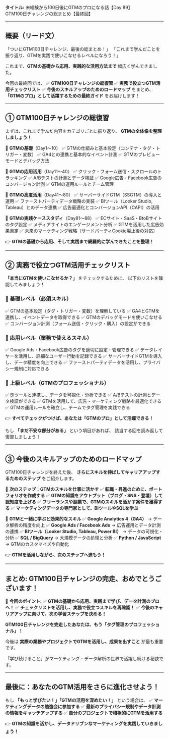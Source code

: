 **タイトル:**
未経験から100日後にGTMのプロになる話【Day 89】\
GTM100日チャレンジの総まとめ【最終回】

---

## **概要（リード文）**

「ついにGTM100日チャレンジ、最後の総まとめ！」
「これまで学んだことを振り返り、GTMを実践で使いこなせるレベルになろう！」

これまで、**GTMの基礎から応用、実践的な活用方法まで** 幅広く学んできました。

今回の最終回では、
✅ **GTM100日チャレンジの総復習**
✅ **実務で役立つGTM活用チェックリスト**
✅ **今後のスキルアップのためのロードマップ**
をまとめ、 **「GTMのプロ」として活躍するための最終ガイド** をお届けします！

---

## **① GTM100日チャレンジの総復習**

まずは、これまで学んだ内容をカテゴリごとに振り返り、
**GTMの全体像を整理しましょう！**

📌 **GTMの基礎**（Day1〜10）
✅ GTMの仕組みと基本設定（コンテナ・タグ・トリガー・変数）
✅ GA4との連携と基本的なイベント計測
✅ GTMのプレビューモードとデバッグ方法

📌 **GTMの応用活用**（Day11〜40）
✅ クリック・フォーム送信・スクロールのトラッキング
✅ A/Bテストの計測とデータ検証
✅ Google広告・Facebook広告のコンバージョン計測
✅ GTMの運用ルールとチーム管理

📌 **GTMの高度活用**（Day41〜80）
✅ サーバーサイドGTM（SSGTM）の導入と運用
✅ ファーストパーティデータ戦略の実装
✅ BIツール（Looker Studio, Tableau）とのデータ連携
✅ 広告最適化とコンバージョンAPI（CAPI）の活用

📌 **GTMの実践ケーススタディ**（Day81〜88）
✅ ECサイト・SaaS・BtoBサイトのタグ設定
✅ メディアサイトのエンゲージメント分析
✅ GTMを活用した広告効果測定
✅ 未来のマーケティング戦略（サードパーティCookie廃止後の対応）

👉 **GTMの基礎から応用、そして実践まで網羅的に学んできたことを整理！**

---

## **② 実務で役立つGTM活用チェックリスト**

**「本当にGTMを使いこなせるか？」** をチェックするために、
以下のリストを確認してみましょう！

### **🔹 基礎レベル（必須スキル）**
✅ GTMの基本設定（タグ・トリガー・変数）を理解している
✅ GA4とGTMを連携し、イベントデータを取得できる
✅ GTMのデバッグモードを使いこなせる
✅ コンバージョン計測（フォーム送信・クリック・購入）の設定ができる

### **🔹 応用レベル（業務で使えるスキル）**
✅ Google Ads・Facebook広告のタグを適切に設定・管理できる
✅ データレイヤーを活用し、詳細なユーザー行動を記録できる
✅ サーバーサイドGTMを導入し、データ精度を向上できる
✅ ファーストパーティデータを活用し、プライバシー規制に対応できる

### **🔹 上級レベル（GTMのプロフェッショナル）**
✅ BIツールと連携し、データを可視化・分析できる
✅ A/Bテストの計測とデータ検証ができる
✅ GTMを活用して、広告・マーケティング戦略を最適化できる
✅ GTMの運用ルールを確立し、チームでタグ管理を実践できる

👉 **すべてチェックがつけば、あなたは「GTMのプロ」として活躍できる！**

もし **「まだ不安な部分がある」** という項目があれば、
該当する回を読み返して復習しましょう！

---

## **③ 今後のスキルアップのためのロードマップ**

GTM100日チャレンジを終えた後、
**さらにスキルを伸ばしてキャリアアップするためのステップ** をご紹介します。

📌 **次のステップ：GTMのスキルを仕事に活かす**
✅ **転職・昇進のために、ポートフォリオを作成する**
✅ **GTMの知識をアウトプット（ブログ・SNS・登壇）して認知度を上げる**
✅ **フリーランスや副業で、GTMのスキルを活かす案件を獲得する**
✅ **マーケティングデータの専門家として、BIツールやSQLを学ぶ**

📌 **GTMと一緒に学ぶと効果的なスキル**
✅ **Google Analytics 4（GA4）** → データ解析の精度を向上
✅ **Google Ads / Facebook Ads** → 広告運用とデータ計測の連携
✅ **BIツール（Looker Studio, Tableau, Power BI）** → データの可視化・分析
✅ **SQL / BigQuery** → 大規模データの処理と分析
✅ **Python / JavaScript** → GTMのカスタマイズや自動化

👉 **GTMを活用しながら、次のステップへ進もう！**

---

## **まとめ: GTM100日チャレンジの完走、おめでとうございます！**

📌 **今回のポイント:**
✅ **GTMの基礎から応用、実践まで学び、データ計測のプロへ！**
✅ **チェックリストを活用し、実務で役立つスキルを再確認！**
✅ **今後のキャリアアップに向けて、次の学習ステップを決める！**

**GTM100日チャレンジを完走したあなたは、もう「タグ管理のプロフェッショナル」！**

今後は **実際の業務やプロジェクトでGTMを活用し、成果を出すこと** が最も重要です。

「学び続けること」がマーケティング・データ解析の世界で活躍し続ける秘訣です。

---

## **最後に：あなたのGTM活用をさらに進化させよう！**

もし **「もっと学びたい！」「GTMの活用を深めたい！」** という場合は、
✅ **マーケティングデータの勉強会に参加する**
✅ **最新のプライバシー規制やデータ計測の情報をキャッチアップする**
✅ **自分のプロジェクトで積極的にGTMを活用する**

👉 **GTMの知識を活かし、データドリブンなマーケティングを実践していきましょう！**